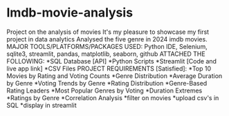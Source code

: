 # Imdb-movie-analysis
Project on the analysis of movies
It's my pleasure to showcase my first project in data analytics
Analysed the five genre in 2024 imdb movies.
MAJOR TOOLS/PLATFORMS/PACKAGES USED: Python IDE, Selenium, sqlite3, streamlit, pandas, matplotlib, seaborn, github
ATTACHED THE FOLLOWING:
     *SQL Database [API]
     *Python Scripts 
     *Streamlit [Code and live app link]
     *CSV Files
PROJECT REQUIREMENTS [Satisfied]:
    *Top 10 Movies by Rating and Voting Counts
    *Genre Distribution
    *Average Duration by Genre
    *Voting Trends by Genre
    *Rating Distribution
    *Genre-Based Rating Leaders
    *Most Popular Genres by Voting
    *Duration Extremes
    *Ratings by Genre
    *Correlation Analysis
    *filter on movies 
    *upload csv's in SQL
    *display in streamlit



